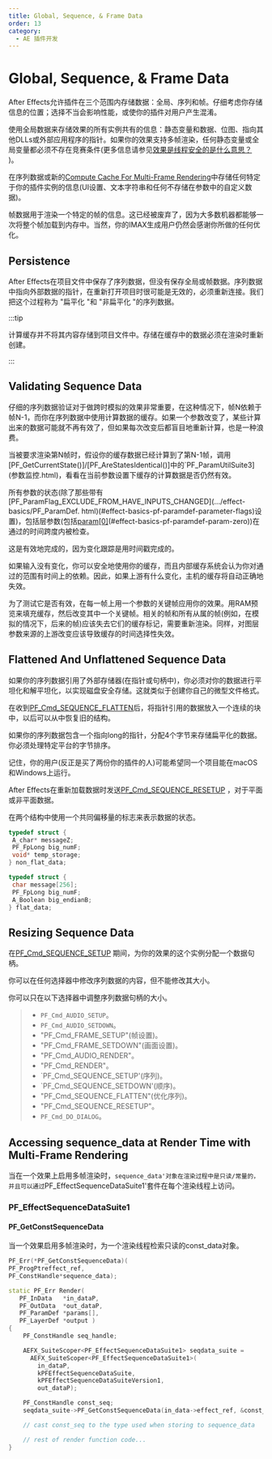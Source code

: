 ```yaml
---
title: Global, Sequence, & Frame Data
order: 13
category:
  - AE 插件开发
---
```

# Global, Sequence, & Frame Data

After Effects允许插件在三个范围内存储数据：全局、序列和帧。仔细考虑你存储信息的位置；选择不当会影响性能，或使你的插件对用户产生混淆。

使用全局数据来存储效果的所有实例共有的信息：静态变量和数据、位图、指向其他DLLs或外部应用程序的指针。如果你的效果支持多帧渲染，任何静态变量或全局变量都必须不存在竞赛条件(更多信息请参见[效果是线程安全的是什么意思？](multi-frame-rendering-in-ae.html) )。

在序列数据或新的[Compute Cache For Multi-Frame Rendering](multi-frame-rendering-in-ae.html)中存储任何特定于你的插件实例的信息(UI设置、文本字符串和任何不存储在参数中的自定义数据)。

帧数据用于渲染一个特定的帧的信息。这已经被废弃了，因为大多数机器都能够一次将整个帧加载到内存中。当然，你的IMAX生成用户仍然会感谢你所做的任何优化。

## Persistence

After Effects在项目文件中保存了序列数据，但没有保存全局或帧数据。序列数据中指向外部数据的指针，在重新打开项目时很可能是无效的，必须重新连接。我们把这个过程称为 "扁平化 "和 "非扁平化 "的序列数据。

:::tip

计算缓存并不将其内容存储到项目文件中。存储在缓存中的数据必须在渲染时重新创建。

:::

## Validating Sequence Data

仔细的序列数据验证对于做跨时模拟的效果非常重要，在这种情况下，帧N依赖于帧N-1，而你在序列数据中使用计算数据的缓存。如果一个参数改变了，某些计算出来的数据可能就不再有效了，但如果每次改变后都盲目地重新计算，也是一种浪费。

当被要求渲染第N帧时，假设你的缓存数据已经计算到了第N-1帧，调用[PF_GetCurrentState()]/[PF_AreStatesIdentical()]中的`PF_ParamUtilSuite3](参数监控.html)，看看在当前参数设置下缓存的计算数据是否仍然有效。

所有参数的状态(除了那些带有[PF_ParamFlag_EXCLUDE_FROM_HAVE_INPUTS_CHANGED](.../effect-basics/PF_ParamDef. html)(#effect-basics-pf-paramdef-parameter-flags)设置)，包括层参数(包括[param[0]](.../effect-basics/PF_ParamDef.html)(#effect-basics-pf-paramdef-param-zero))在通过的时间跨度内被检查。

这是有效地完成的，因为变化跟踪是用时间戳完成的。

如果输入没有变化，你可以安全地使用你的缓存，而且内部缓存系统会认为你对通过的范围有时间上的依赖。因此，如果上游有什么变化，主机的缓存将自动正确地失效。

为了测试它是否有效，在每一帧上用一个参数的关键帧应用你的效果。用RAM预览来填充缓存，然后改变其中一个关键帧。相关的帧和所有从属的帧(例如，在模拟的情况下，后来的帧)应该失去它们的缓存标记，需要重新渲染。同样，对图层参数来源的上游改变应该导致缓存的时间选择性失效。

## Flattened And Unflattened Sequence Data

如果你的序列数据引用了外部存储器(在指针或句柄中)，你必须对你的数据进行平坦化和解平坦化，以实现磁盘安全存储。这就类似于创建你自己的微型文件格式。

在收到[PF_Cmd_SEQUENCE_FLATTEN](.../effect-basics/command-selectors.html)后，将指针引用的数据放入一个连续的块中，以后可以从中恢复旧的结构。

如果你的序列数据包含一个指向long的指针，分配4个字节来存储扁平化的数据。你必须处理特定平台的字节排序。

记住，你的用户(反正是买了两份你的插件的人)可能希望同一个项目能在macOS和Windows上运行。

After Effects在重新加载数据时发送[PF_Cmd_SEQUENCE_RESETUP](.../effect-basics/command-selectors.html) ，对于平面或非平面数据。

在两个结构中使用一个共同偏移量的标志来表示数据的状态。

```cpp
typedef struct {
 A_char* messageZ;
 PF_FpLong big_numF;
 void* temp_storage;
} non_flat_data;

typedef struct {
 char message[256];
 PF_FpLong big_numF;
 A_Boolean big_endianB;
} flat_data;

```

## Resizing Sequence Data

在[PF_Cmd_SEQUENCE_SETUP](.../effect-basics/command-selectors.html) 期间，为你的效果的这个实例分配一个数据句柄。

你可以在任何选择器中修改序列数据的内容，但不能修改其大小。

你可以只在以下选择器中调整序列数据句柄的大小。

> - `PF_Cmd_AUDIO_SETUP`。
> - `PF_Cmd_AUDIO_SETDOWN`。
> - "PF_Cmd_FRAME_SETUP"(帧设置)。
> - "PF_Cmd_FRAME_SETDOWN"(画面设置)。
> - "PF_Cmd_AUDIO_RENDER"。
> - "PF_Cmd_RENDER"。
> - `PF_Cmd_SEQUENCE_SETUP'(序列)。
> - `PF_Cmd_SEQUENCE_SETDOWN'(顺序)。
> - "PF_Cmd_SEQUENCE_FLATTEN"(优化序列)。
> - "PF_Cmd_SEQUENCE_RESETUP"。
> - `PF_Cmd_DO_DIALOG`。

## Accessing sequence_data at Render Time with Multi-Frame Rendering

当在一个效果上启用多帧渲染时，`sequence_data'对象在渲染过程中是只读/常量的，并且可以通过`PF_EffectSequenceDataSuite1'套件在每个渲染线程上访问。

### PF_EffectSequenceDataSuite1

#### PF_GetConstSequenceData

当一个效果启用多帧渲染时，为一个渲染线程检索只读的const_data对象。

```cpp
PF_Err(*PF_GetConstSequenceData)(
PF_ProgPtreffect_ref,
PF_ConstHandle*sequence_data);
```

```cpp
static PF_Err Render(
   PF_InData   *in_dataP,
   PF_OutData  *out_dataP,
   PF_ParamDef *params[],
   PF_LayerDef *output )
{
    PF_ConstHandle seq_handle;

    AEFX_SuiteScoper<PF_EffectSequenceDataSuite1> seqdata_suite =
      AEFX_SuiteScoper<PF_EffectSequenceDataSuite1>(
        in_dataP,
        kPFEffectSequenceDataSuite,
        kPFEffectSequenceDataSuiteVersion1,
        out_dataP);

    PF_ConstHandle const_seq;
    seqdata_suite->PF_GetConstSequenceData(in_data->effect_ref, &const_seq);

    // cast const_seq to the type used when storing to sequence_data

    // rest of render function code...
}
```